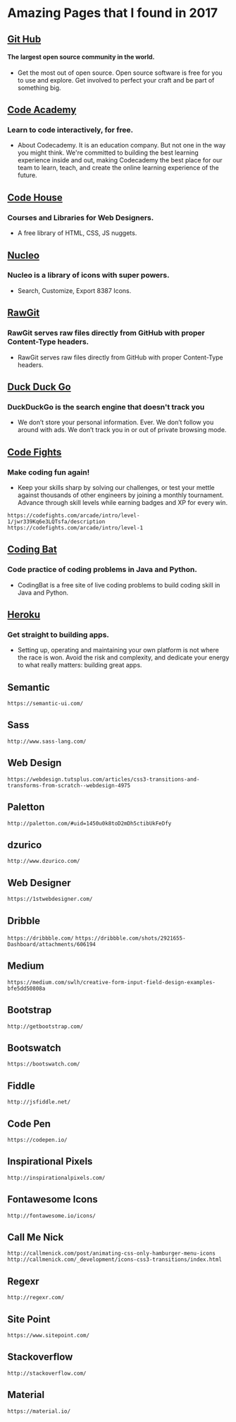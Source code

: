 # Amazing Pages that I found in 2017



## [Git Hub](https://github.com/open-source)
#### The largest open source community in the world.
   - Get the most out of open source. Open source software is free for you to use and explore. Get involved to perfect your craft and be part of something big.

## [Code Academy](https://www.codecademy.com/)
### Learn to code interactively, for free.
   - About Codecademy. It is an education company. But not one in the way you might think. We're committed to building the best learning experience inside and out, making Codecademy the best place for our team to learn, teach, and create the online learning experience of the future.

## [Code House](https://codyhouse.co/)
### Courses and Libraries for Web Designers.
   - A free library of HTML, CSS, JS nuggets.

## [Nucleo](https://nucleoapp.com/)
### Nucleo is a library of icons with super powers.
   - Search, Customize, Export 8387 Icons.

## [RawGit](https://rawgit.com/)
### RawGit serves raw files directly from GitHub with proper Content-Type headers.
   - RawGit serves raw files directly from GitHub with proper Content-Type headers.

## [Duck Duck Go](https://duckduckgo.com/)
### DuckDuckGo is the search engine that doesn't track you
   - We don’t store your personal information. Ever. We don’t follow you around with ads. We don’t track you in or out of private browsing mode.

## [Code Fights](https://codefights.com/)
### Make coding fun again!
   - Keep your skills sharp by solving our challenges, or test your mettle against thousands of other engineers by joining a monthly tournament. Advance through skill levels while earning badges and XP for every win.

`https://codefights.com/arcade/intro/level-1/jwr339Kq6e3LQTsfa/description`
`https://codefights.com/arcade/intro/level-1`

## [Coding Bat](http://codingbat.com/)
### Code practice of coding problems in Java and Python.
   - CodingBat is a free site of live coding problems to build coding skill in Java and Python.

## [Heroku](https://www.heroku.com/)
### Get straight to building apps.
   - Setting up, operating and maintaining your own platform is not where the race is won. Avoid the risk and complexity, and dedicate your energy to what really matters: building great apps.

## Semantic

`https://semantic-ui.com/`

## Sass

`http://www.sass-lang.com/`

## Web Design

`https://webdesign.tutsplus.com/articles/css3-transitions-and-transforms-from-scratch--webdesign-4975`

## Paletton

`http://paletton.com/#uid=1450u0k8toD2mDh5ctibUkFeDfy`

## dzurico

`http://www.dzurico.com/`

## Web Designer

`https://1stwebdesigner.com/`

## Dribble

`https://dribbble.com/`
`https://dribbble.com/shots/2921655-Dashboard/attachments/606194`

## Medium

`https://medium.com/swlh/creative-form-input-field-design-examples-bfe5dd50808a`

## Bootstrap

`http://getbootstrap.com/`

## Bootswatch

`https://bootswatch.com/`

## Fiddle

`http://jsfiddle.net/`

## Code Pen

`https://codepen.io/`

## Inspirational Pixels

`http://inspirationalpixels.com/`

## Fontawesome Icons

`http://fontawesome.io/icons/`

## Call Me Nick

`http://callmenick.com/post/animating-css-only-hamburger-menu-icons`
`http://callmenick.com/_development/icons-css3-transitions/index.html`

## Regexr

`http://regexr.com/`

## Site Point

`https://www.sitepoint.com/`

## Stackoverflow

`http://stackoverflow.com/`

## Material

`https://material.io/`